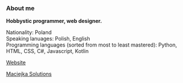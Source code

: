 ### About me
**Hobbystic programmer, web designer.**

Nationality: Poland<br>
Speaking lanuages: Polish, English<br>
Programming languages (sorted from most to least mastered): Python, HTML, CSS, C#, Javascript, Kotlin

[Website](https://maciejkag.pages.dev/)

[Maciejka Solutions](https://maciejka-solutions.pages.dev/)
